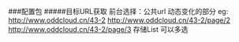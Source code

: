 ###配置包
#####目标URL获取
        前台选择：公共url 动态变化的部分
        eg:
             http://www.oddcloud.cn/43-2
             http://www.oddcloud.cn/43-2/page/2
             http://www.oddcloud.cn/43-2/page/3
         存储List<String> 
             可以多选
                
        